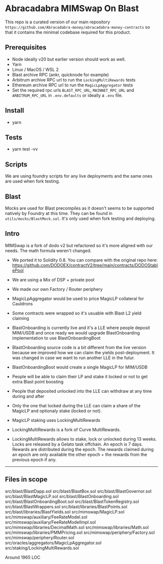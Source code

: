 # Abracadabra MIMSwap On Blast
This repo is a curated version of our main repository `https://github.com/Abracadabra-money/abracadabra-money-contracts` so that it contains the minimal codebase required for this product.

## Prerequisites
- Node ideally v20 but earlier version should work as well.
- Yarn
- Linux / MacOS / WSL 2
- Blast archive RPC (ankr, quicknode for example)
- Arbitrum archive RPC url to run the `LockingMultiRewards` tests
- Ethereum archive RPC url to run the `MagicLpAggregator` tests
- Set the required rpc urls `BLAST_RPC_URL`, `MAINNET_RPC_URL` and `ARBITRUM_RPC_URL` in `.env.defaults` or ideally a `.env` file.

## Install
- yarn

## Tests
- yarn test -vv

## Scripts
We are using foundry scripts for any live deployments and the same ones are used when fork testing.

## Blast
Mocks are used for Blast precompiles as it doesn't seems to be supported natively by Foundry at this time.
They can be found in `utils/mocks/BlastMock.sol`. It's only used when fork testing and deploying.

## Intro
MIMSwap is a fork of dodo v2 but refactored so it's more aligned with our needs. The math formula weren't changed.
- We ported it to Solidity 0.8. You can compare with the original repo here:
https://github.com/DODOEX/contractV2/tree/main/contracts/DODOStablePool

- We are using a Mix of DSP + private pool
- We made our own Factory  / Router periphery
- MagicLpAggregator would be used to price MagicLP collateral for Cauldrons
- Some contracts were wrapped so it's usuable with Blast L2 yield claiming
- BlastOnboarding is currently live and it's a LLE where people deposit MIM/USDB and once ready we would upgrade BlastOnboarding implementation to use BlastOnboardingBoot
- BlastOnboarding source code is a bit different from the live version because we improved how we can claim the yields post-deployment. It was changed in case we want to run another LLE in the futur.
- BlastOnboardingBoot would create a single MagicLP for MIM/USDB
- People will be able to claim their LP and stake it locked or not to get extra Blast point boosting
- People that deposited unlocked into the LLE can withdraw at any time during and after
- Only the one that locked during the LLE can claim a share of the MagicLP and optionaly stake (locked or not).
- MagicLP staking uses LockingMultiRewards
- LockingMultiRewards is a fork of Curve MultiRewards.
- LockingMultiRewards allows to stake, lock or unlocked during 13 weeks. Locks are released by a Gelato task offchain. An epoch is 7 days. Rewards are distributed during the epoch. The rewards claimed during an epoch are only available the other epoch + the rewards from the previous epoch if any.

-----------

## Files in scope
src/blast/BlastDapp.sol
src/blast/BlastBox.sol
src/blast/BlastGovernor.sol
src/blast/BlastMagicLP.sol
src/blast/BlastOnboarding.sol
src/blast/BlastOnboardingBoot.sol
src/blast/BlastTokenRegistry.sol
src/blast/BlastWrappers.sol
src/blast/libraries/BlastPoints.sol
src/blast/libraries/BlastYields.sol
src/mimswap/MagicLP.sol
src/mimswap/auxiliary/FeeRateModel.sol
src/mimswap/auxiliary/FeeRateModelImpl.sol
src/mimswap/libraries/DecimalMath.sol
src/mimswap/libraries/Math.sol
src/mimswap/libraries/PMMPricing.sol
src/mimswap/periphery/Factory.sol
src/mimswap/periphery/Router.sol
src/oracles/aggregators/MagicLpAggregator.sol
src/staking/LockingMultiRewards.sol

Around 1965 LOC